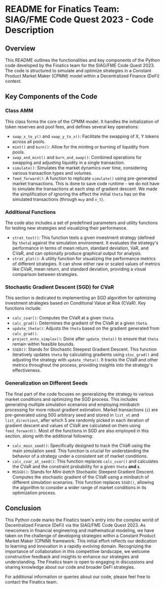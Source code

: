 # README for Finatics Team: SIAG/FME Code Quest 2023 - Code Description

## Overview

This README outlines the functionalities and key components of the Python code developed by the Finatics team for the SIAG/FME Code Quest 2023. The code is structured to simulate and optimize strategies in a Constant Product Market Maker (CPMM) model within a Decentralized Finance (DeFi) context.

## Key Components of the Code

### Class AMM 
This class forms the core of the CPMM model. It handles the initialization of token reserves and pool fees, and defines several key operations:

- `swap_x_to_y()` and `swap_y_to_x()`: Facilitate the swapping of X, Y tokens across all pools.
- `mint()` and `burn()`: Allow for the minting or burning of liquidity from pools.
- `swap_and_mint()` and `burn_and_swap()`: Combined operations for swapping and adjusting liquidity in a single transaction.
- `simulate()`: Simulates the market dynamics over time, considering various transaction types and volumes.
- `feed_forward()`: A function to replicate `simulate()` using pre-generated market transactions. This is done to save code runtime - we do not have to simulate the transactions at each step of gradient descent. We made the simplification of ignoring the effect the initial `theta` has on the simulated transactions (through `muy` and `v_t`).


### Additional Functions
The code also includes a set of predefined parameters and utility functions for testing new strategies and visualizing their performance.

- `strat_test()`: This function tests a given investment strategy (defined by `theta`) against the simulation environment. It evaluates the strategy's performance in terms of mean return, standard deviation, VaR, and CVaR, and can optionally produce graphical output for analysis.
- `strat_plot()`: A utility function for visualizing the performance metrics of different strategies. It can show either raw or scaled values of metrics like CVaR, mean return, and standard deviation, providing a visual comparison between strategies.


### Stochastic Gradient Descent (SGD) for CVaR
This section is dedicated to implementing an SGD algorithm for optimizing investment strategies based on Conditional Value at Risk (CVaR). Key functions include:

- `calc_cvar()`: Computes the CVaR at a given `theta`.
- `calc_grad()`: Determines the gradient of the CVaR at a given `theta`.
- `update_theta()`: Adjusts the `theta` based on the gradient generated from `calc_grad()`.
- `project_onto_simplex()`: Done after `update_theta()` to ensure that `theta` remain within feasible bounds.
- `SSGD()`: Stands for Stochastic Steepest Gradient Descent. This function iteratively updates `theta` by calculating gradients using `stoc_grad()` and adjusting the strategy with `update_theta()`. It tracks the CVaR and other metrics throughout the process, providing insights into the strategy's effectiveness.

### Generalization on Different Seeds
The final part of the code focuses on generalizing the strategy to various market conditions and optimizing the SGD process. This includes generating multiple simulation scenarios and employing minibatch processing for more robust gradient estimation. Market transactions (`z`) are pre-generated using 500 arbitrary seed and stored in `list_vt` and `list_directiont`, after which 5 are randomly picked in each iteration of gradient descent and values of CVaR are calculated on them using `feed_forward()`. Most of the functions in SGD are also employed in this section, along with the additional following:

- `calc_main_seed()`: Specifically designed to track the CVaR using the main simulation seed. This function is crucial for understanding the behavior of a strategy under a consistent set of market conditions.
- `calc_cvar_at_seed()`: This function replaces `calc_cvar()` and calculates the CVaR and the constraint probability for a given `theta` **and `z`**.
- `MSSGD()`:  Stands for *Mini-batch* Stochastic Steepest Gradient Descent. Computes the stochastic gradient of the CVaR using a minibatch of different simulation scenarios. This function replaces `SSGD()`, allowing the algorithm to consider a wider range of market conditions in its optimization process.



## Conclusion

This Python code marks the Finatics team's entry into the complex world of Decentralized Finance (DeFi) via the SIAG/FME Code Quest 2023. As newcomers in financial engineering and mathematical modeling, we have taken on the challenge of developing strategies within a Constant Product Market Maker (CPMM) framework. This initial effort reflects our dedication to learning and innovation in a rapidly evolving domain. Recognizing the importance of collaboration in this competitive landscape, we welcome constructive feedback and insights to enhance our strategies and understanding. The Finatics team is open to engaging in discussions and sharing knowledge about our code and broader DeFi strategies. 

For additional information or queries about our code, please feel free to contact the Finatics team.


